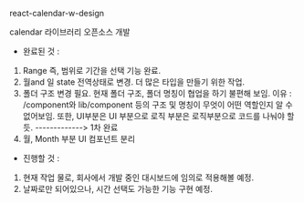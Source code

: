 react-calendar-w-design

calendar 라이브러리 오픈소스 개발
- 완료된 것 : 
1) Range 즉, 범위로 기간을 선택 기능 완료.
2) 월and 일 state 전역상태로 변경. 더 많은 타입을 만들기 위한 작업.
3) 폴더 구조 변경 필요. 현재 폴더 구조, 폴더 명칭이 협업을 하기 불편해 보임. 
이유 : /component와 lib/component 등의 구조 및 명칭이 무엇이 어떤 역할인지 알 수 없어보임.
또한, UI부분은 UI 부분으로 로직 부분은 로직부분으로 코드를 나눠야 할 듯. -------------> 1차 완료
4) 월, Month 부분 UI 컴포넌트 분리

- 진행할 것 :

1) 현재 작업 물로, 회사에서 개발 중인 대시보드에 임의로 적용해볼 예정.
2) 날짜로만 되어있으나, 시간 선택도 가능한 기능 구현 예정.
